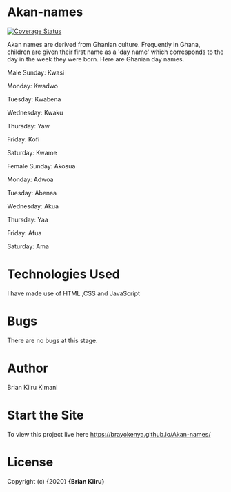 # Akan-names
[![Coverage Status](https://coveralls.io/repos/github/brayokenya/Akan-names/badge.svg?branch=master)](https://coveralls.io/github/brayokenya/Akan-names?branch=master)

Akan names are derived from Ghanian culture. Frequently in Ghana, children are given their first name as a 'day name' which corresponds to the day in the week they were born. Here are Ghanian day names.

Male
Sunday: Kwasi

Monday: Kwadwo

Tuesday: Kwabena

Wednesday: Kwaku

Thursday: Yaw

Friday: Kofi

Saturday: Kwame

Female
Sunday: Akosua

Monday: Adwoa

Tuesday: Abenaa

Wednesday: Akua

Thursday: Yaa

Friday: Afua

Saturday: Ama

# Technologies Used

I have made use of HTML ,CSS and JavaScript

# Bugs

There are no bugs at this stage.

# Author

Brian Kiiru Kimani

# Start the Site

To view this project live here https://brayokenya.github.io/Akan-names/

# License

Copyright (c) {2020} **{Brian Kiiru}**
